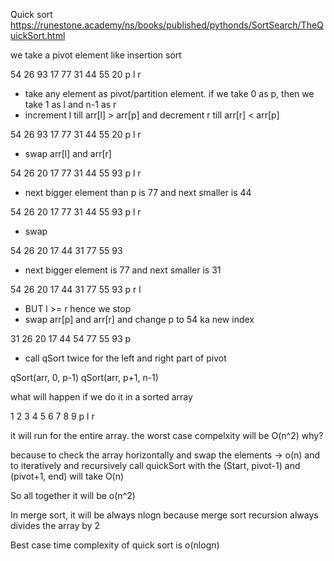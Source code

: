 Quick sort
https://runestone.academy/ns/books/published/pythonds/SortSearch/TheQuickSort.html

we take a pivot element like insertion sort

54 26 93 17 77 31 44 55 20
p  l                    r

- take any element as pivot/partition element. if we take 0 as p, then we take 1 as l and n-1 as r
- increment l till arr[l] > arr[p] and decrement r till arr[r] < arr[p]

54 26 93 17 77 31 44 55 20
p     l                 r

- swap arr[l] and arr[r] 

54 26 20 17 77 31 44 55 93
p     l                 r

- next bigger element than p is 77 and next smaller is 44

54 26 20 17 77 31 44 55 93
p           l     r

- swap

54 26 20 17 44 31 77 55 93

- next bigger element is 77 and next smaller is 31 

54 26 20 17 44 31 77 55 93
p               r  l 

- BUT l >= r hence we stop
- swap arr[p] and arr[r] and change p to 54 ka new index

31 26 20 17 44 54 77 55 93
                p  

- call qSort twice for the left and right part of pivot

qSort(arr, 0, p-1)
qSort(arr, p+1, n-1)


what will happen if we do it in a sorted array

1 2 3 4 5 6 7 8 9 
p l             r

it will run for the entire array. the  worst case compelxity will be O(n^2)
why?

because to check the array horizontally and swap the elements -> o(n)
and to iteratively and recursively call quickSort with the (Start, pivot-1) and (pivot+1, end) will take O(n) 

So all together it will be o(n^2) 

In merge sort, it will be always nlogn because merge sort recursion always divides the array by 2

Best case time complexity of quick sort is o(nlogn)

